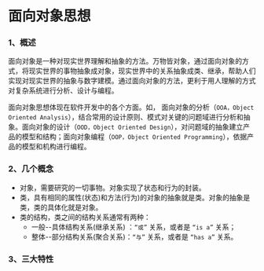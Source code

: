 面向对象思想
====================

### 1、概述  
面向对象是一种对现实世界理解和抽象的方法。万物皆对象，通过面向对象的方式，将现实世界的事物抽象成对象，现实世界中的关系抽象成类、继承，帮助人们实现对现实世界的抽象与数字建模。通过面向对象的方法，更利于用人理解的方式对复杂系统进行分析、设计与编程。

面向对象思想体现在软件开发中的各个方面。如， 面向对象的分析（`OOA，Object Oriented Analysis`），结合常用的设计原则、模式对关键的问题域进行分析和抽象。面向对象的设计（`OOD，Object Oriented Design`），对问题域的抽象建立产品的模型和结构；面向对象编程（`OOP，Object Oriented Programming`），依据产品的模型和机构进行编程。


### 2、几个概念
* 对象，需要研究的一切事物。对象实现了状态和行为的封装。
* 类，具有相同的属性(状态)和方法(行为)的对象的抽象就是类。对象的抽象是类，类的具体化就是对象。
* 类的结构，类之间的结构关系通常有两种：  
  * 一般--具体结构关系(继承关系) ：`“或”` 关系，或者是 `“is a”` 关系；  
  * 整体--部分结构关系(聚合关系)：`“与”` 关系，或者是 `“has a”` 关系。

### 3、三大特性
